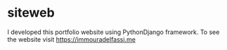 # siteweb
I developed this portfolio website using PythonDjango framework. To see the website visit https://immouradelfassi.me
